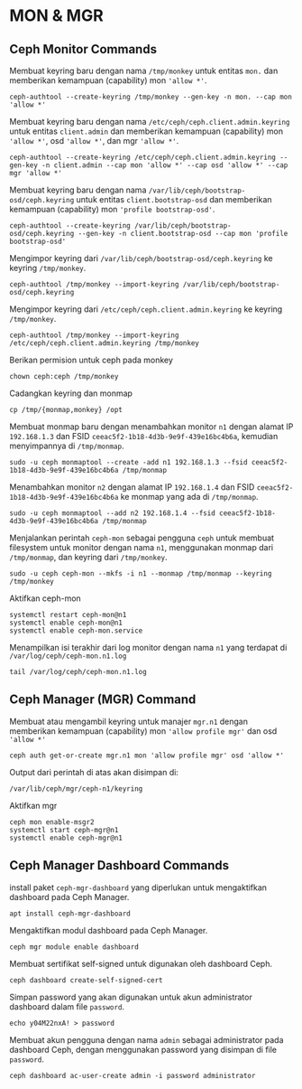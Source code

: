 # MON & MGR
## Ceph Monitor Commands
Membuat keyring baru dengan nama `/tmp/monkey` untuk entitas `mon.` dan memberikan kemampuan (capability) mon `'allow *'`.

```
ceph-authtool --create-keyring /tmp/monkey --gen-key -n mon. --cap mon 'allow *'
```

Membuat keyring baru dengan nama `/etc/ceph/ceph.client.admin.keyring` untuk entitas `client.admin` dan memberikan kemampuan (capability) mon `'allow *'`, osd `'allow *'`, dan mgr `'allow *'`.
```
ceph-authtool --create-keyring /etc/ceph/ceph.client.admin.keyring --gen-key -n client.admin --cap mon 'allow *' --cap osd 'allow *' --cap mgr 'allow *'
```

Membuat keyring baru dengan nama `/var/lib/ceph/bootstrap-osd/ceph.keyring` untuk entitas `client.bootstrap-osd` dan memberikan kemampuan (capability) mon `'profile bootstrap-osd'`.

```
ceph-authtool --create-keyring /var/lib/ceph/bootstrap-osd/ceph.keyring --gen-key -n client.bootstrap-osd --cap mon 'profile bootstrap-osd'
```

Mengimpor keyring dari `/var/lib/ceph/bootstrap-osd/ceph.keyring` ke keyring `/tmp/monkey`.
```
ceph-authtool /tmp/monkey --import-keyring /var/lib/ceph/bootstrap-osd/ceph.keyring
```

Mengimpor keyring dari `/etc/ceph/ceph.client.admin.keyring` ke keyring `/tmp/monkey`.
```
ceph-authtool /tmp/monkey --import-keyring /etc/ceph/ceph.client.admin.keyring /tmp/monkey
```
Berikan permision untuk ceph pada monkey
```
chown ceph:ceph /tmp/monkey 
```

Cadangkan keyring dan monmap
```
cp /tmp/{monmap,monkey} /opt
```

Membuat monmap baru dengan menambahkan monitor `n1` dengan alamat IP `192.168.1.3` dan FSID `ceeac5f2-1b18-4d3b-9e9f-439e16bc4b6a`, kemudian menyimpannya di `/tmp/monmap`.
```
sudo -u ceph monmaptool --create -add n1 192.168.1.3 --fsid ceeac5f2-1b18-4d3b-9e9f-439e16bc4b6a /tmp/monmap
```

Menambahkan monitor `n2` dengan alamat IP `192.168.1.4` dan FSID `ceeac5f2-1b18-4d3b-9e9f-439e16bc4b6a` ke monmap yang ada di `/tmp/monmap`.
```
sudo -u ceph monmaptool --add n2 192.168.1.4 --fsid ceeac5f2-1b18-4d3b-9e9f-439e16bc4b6a /tmp/monmap
```


Menjalankan perintah `ceph-mon` sebagai pengguna `ceph` untuk membuat filesystem untuk monitor dengan nama `n1`, menggunakan monmap dari `/tmp/monmap`, dan keyring dari `/tmp/monkey`.

```
sudo -u ceph ceph-mon --mkfs -i n1 --monmap /tmp/monmap --keyring /tmp/monkey
```

Aktifkan ceph-mon
```
systemctl restart ceph-mon@n1
systemctl enable ceph-mon@n1
systemctl enable ceph-mon.service
```

Menampilkan isi terakhir dari log monitor dengan nama `n1` yang terdapat di `/var/log/ceph/ceph-mon.n1.log`

```
tail /var/log/ceph/ceph-mon.n1.log
```

## Ceph Manager (MGR) Command
Membuat atau mengambil keyring untuk manajer `mgr.n1` dengan memberikan kemampuan (capability) mon `'allow profile mgr'` dan osd `'allow *'`

```
ceph auth get-or-create mgr.n1 mon 'allow profile mgr' osd 'allow *'
```

Output dari perintah di atas akan disimpan di:
```
/var/lib/ceph/mgr/ceph-n1/keyring
```

Aktifkan mgr
```
ceph mon enable-msgr2
systemctl start ceph-mgr@n1
systemctl enable ceph-mgr@n1
```


## Ceph Manager Dashboard Commands
install paket `ceph-mgr-dashboard` yang diperlukan untuk mengaktifkan dashboard pada Ceph Manager.

```
apt install ceph-mgr-dashboard
```


Mengaktifkan modul dashboard pada Ceph Manager.
```
ceph mgr module enable dashboard
```

Membuat sertifikat self-signed untuk digunakan oleh dashboard Ceph.
```
ceph dashboard create-self-signed-cert
```

Simpan password yang akan digunakan untuk akun administrator dashboard dalam file `password`.
```
echo y04M22nxA! > password
```

Membuat akun pengguna dengan nama `admin` sebagai administrator pada dashboard Ceph, dengan menggunakan password yang disimpan di file `password`.
```
ceph dashboard ac-user-create admin -i password administrator
```




